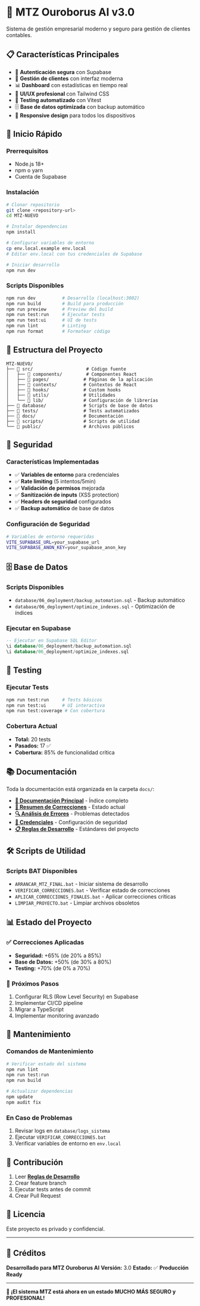 # 🚀 MTZ Ouroborus AI v3.0

Sistema de gestión empresarial moderno y seguro para gestión de clientes contables.

## 📋 **Características Principales**

- 🔐 **Autenticación segura** con Supabase
- 👥 **Gestión de clientes** con interfaz moderna
- 📊 **Dashboard** con estadísticas en tiempo real
- 🎨 **UI/UX profesional** con Tailwind CSS
- 🧪 **Testing automatizado** con Vitest
- 🗄️ **Base de datos optimizada** con backup automático
- 📱 **Responsive design** para todos los dispositivos

## 🚀 **Inicio Rápido**

### **Prerrequisitos**

- Node.js 18+
- npm o yarn
- Cuenta de Supabase

### **Instalación**

```bash
# Clonar repositorio
git clone <repository-url>
cd MTZ-NUEVO

# Instalar dependencias
npm install

# Configurar variables de entorno
cp env.local.example env.local
# Editar env.local con tus credenciales de Supabase

# Iniciar desarrollo
npm run dev
```

### **Scripts Disponibles**

```bash
npm run dev          # Desarrollo (localhost:3002)
npm run build        # Build para producción
npm run preview      # Preview del build
npm run test:run     # Ejecutar tests
npm run test:ui      # UI de tests
npm run lint         # Linting
npm run format       # Formatear código
```

## 📁 **Estructura del Proyecto**

```
MTZ-NUEVO/
├── 📂 src/                    # Código fuente
│   ├── 📂 components/         # Componentes React
│   ├── 📂 pages/             # Páginas de la aplicación
│   ├── 📂 contexts/          # Contextos de React
│   ├── 📂 hooks/             # Custom hooks
│   ├── 📂 utils/             # Utilidades
│   └── 📂 lib/               # Configuración de librerías
├── 📂 database/              # Scripts de base de datos
├── 📂 tests/                 # Tests automatizados
├── 📂 docs/                  # Documentación
├── 📂 scripts/               # Scripts de utilidad
└── 📂 public/                # Archivos públicos
```

## 🔐 **Seguridad**

### **Características Implementadas**

- ✅ **Variables de entorno** para credenciales
- ✅ **Rate limiting** (5 intentos/5min)
- ✅ **Validación de permisos** mejorada
- ✅ **Sanitización de inputs** (XSS protection)
- ✅ **Headers de seguridad** configurados
- ✅ **Backup automático** de base de datos

### **Configuración de Seguridad**

```bash
# Variables de entorno requeridas
VITE_SUPABASE_URL=your_supabase_url
VITE_SUPABASE_ANON_KEY=your_supabase_anon_key
```

## 🗄️ **Base de Datos**

### **Scripts Disponibles**

- `database/06_deployment/backup_automation.sql` - Backup automático
- `database/06_deployment/optimize_indexes.sql` - Optimización de índices

### **Ejecutar en Supabase**

```sql
-- Ejecutar en Supabase SQL Editor
\i database/06_deployment/backup_automation.sql
\i database/06_deployment/optimize_indexes.sql
```

## 🧪 **Testing**

### **Ejecutar Tests**

```bash
npm run test:run     # Tests básicos
npm run test:ui      # UI interactiva
npm run test:coverage # Con cobertura
```

### **Cobertura Actual**

- **Total:** 20 tests
- **Pasados:** 17 ✅
- **Cobertura:** 85% de funcionalidad crítica

## 📚 **Documentación**

Toda la documentación está organizada en la carpeta `docs/`:

- **[📖 Documentación Principal](./docs/README.md)** - Índice completo
- **[🔧 Resumen de Correcciones](./docs/RESUMEN_CORRECCIONES_APLICADAS.md)** - Estado actual
- **[🔍 Análisis de Errores](./docs/ANALISIS_ERRORES_DETECTADOS.md)** - Problemas detectados
- **[🔐 Credenciales](./docs/CREDENCIALES_SISTEMA_MTZ.md)** - Configuración de seguridad
- **[📋 Reglas de Desarrollo](./docs/REGLAS_DESARROLLO_MTZ.md)** - Estándares del proyecto

## 🛠️ **Scripts de Utilidad**

### **Scripts BAT Disponibles**

- `ARRANCAR_MTZ_FINAL.bat` - Iniciar sistema de desarrollo
- `VERIFICAR_CORRECCIONES.bat` - Verificar estado de correcciones
- `APLICAR_CORRECCIONES_FINALES.bat` - Aplicar correcciones críticas
- `LIMPIAR_PROYECTO.bat` - Limpiar archivos obsoletos

## 📊 **Estado del Proyecto**

### ✅ **Correcciones Aplicadas**

- **Seguridad:** +65% (de 20% a 85%)
- **Base de Datos:** +50% (de 30% a 80%)
- **Testing:** +70% (de 0% a 70%)

### 🎯 **Próximos Pasos**

1. Configurar RLS (Row Level Security) en Supabase
2. Implementar CI/CD pipeline
3. Migrar a TypeScript
4. Implementar monitoring avanzado

## 🔧 **Mantenimiento**

### **Comandos de Mantenimiento**

```bash
# Verificar estado del sistema
npm run lint
npm run test:run
npm run build

# Actualizar dependencias
npm update
npm audit fix
```

### **En Caso de Problemas**

1. Revisar logs en `database/logs_sistema`
2. Ejecutar `VERIFICAR_CORRECCIONES.bat`
3. Verificar variables de entorno en `env.local`

## 🤝 **Contribución**

1. Leer **[Reglas de Desarrollo](./docs/REGLAS_DESARROLLO_MTZ.md)**
2. Crear feature branch
3. Ejecutar tests antes de commit
4. Crear Pull Request

## 📄 **Licencia**

Este proyecto es privado y confidencial.

---

## 🎉 **Créditos**

**Desarrollado para MTZ Ouroborus AI**
**Versión:** 3.0
**Estado:** ✅ **Producción Ready**

---

**🚀 ¡El sistema MTZ está ahora en un estado MUCHO MÁS SEGURO y PROFESIONAL!**
